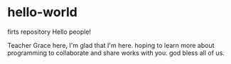 # hello-world
firts repository
Hello people!

Teacher Grace here, I'm glad that I'm here.
hoping to learn more about programming
to collaborate and share works with you.
god bless all of us.
